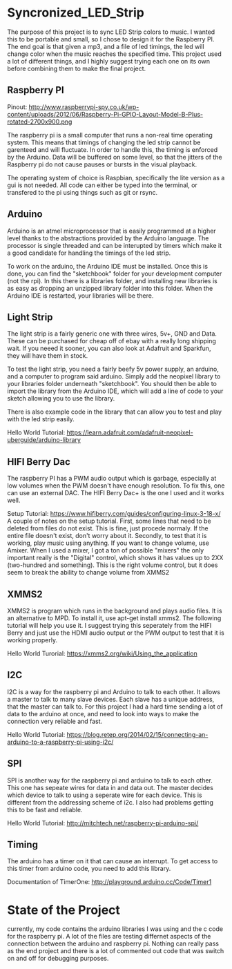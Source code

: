 # Syncronized_LED_Strip
The purpose of this project is to sync LED Strip colors to music. I wanted this to be portable and small, so I chose to design it for the Raspberry PI. The end goal is that given a mp3, and a file of led timings, the led will change color when the music reaches the specified time. This project used a lot of different things, and I highly suggest trying each one on its own before combining them to make the final project.

## Raspberry PI
Pinout:
http://www.raspberrypi-spy.co.uk/wp-content/uploads/2012/06/Raspberry-Pi-GPIO-Layout-Model-B-Plus-rotated-2700x900.png

The raspberry pi is a small computer that runs a non-real time operating system. This means that timings of changing the led strip cannot be garenteed and will fluctuate. In order to handle this, the timing is enforced by the Arduino. Data will be buffered on some level, so that the jitters of the Raspberry pi do not cause pauses or bursts in the visual playback. 

The operating system of choice is Raspbian, specifically the lite version as a gui is not needed. All code can either be typed into the terminal, or transfered to the pi using things such as git or rsync. 

## Arduino

Arduino is an atmel microprocessor that is easily programmed at a higher level thanks to the abstractions provided by the Arduino language. The processor is single threaded and can be interupted by timers which make it a good candidate for handling the timings of the led strip.

To work on the arduino, the Arduino IDE must be installed. Once this is done, you can find the "sketchbook" folder for your development computer (not the rpi). In this there is a libraries folder, and installing new libraries is as easy as dropping an unzipped library folder into this folder. When the Arduino IDE is restarted, your libraries will be there. 

## Light Strip
The light strip is a fairly generic one with three wires, 5v+, GND and Data. These can be purchased for cheap off of ebay with a really long shipping wait. If you neeed it sooner, you can also look at Adafruit and Sparkfun, they will have them in stock.

To test the light strip, you need a fairly beefy 5v power supply, an arduino, and a computer to program said arduino. 
Simply add the neopixel library to your libraries folder underneath "sketchbook". You should then be able to import the library from the Arduino IDE, which will add a line of code to your sketch allowing you to use the library.

There is also example code in the library that can allow you to test and play with the led strip easily.

Hello World Tutorial: https://learn.adafruit.com/adafruit-neopixel-uberguide/arduino-library
## HIFI Berry Dac

The raspberry PI has a PWM audio output which is garbage, especially at low volumes when the PWM doesn't have enough resolution. To fix this, one can use an external DAC. The HIFI Berry Dac+ is the one I used and it works well.

Setup Tutorial: https://www.hifiberry.com/guides/configuring-linux-3-18-x/
A couple of notes on the setup tutorial. First, some lines that need to be deleted from files do not exist. This is fine, just procede normaly. If the entire file doesn't exist, don't worry about it.
Secondly, to test that it is working, play music using anything. If you want to change volume, use Amixer. When I used a mixer, I got a ton of possible "mixers" the only important really is the "Digital" control, which shows it has values up to 2XX (two-hundred and something). This is the right volume control, but it does seem to break the ability to change volume from XMMS2

## XMMS2
XMMS2 is program which runs in the background and plays audio files. It is an alternative to MPD. To install it, use apt-get install xmms2.
The following tutorial will help you use it. I suggest trying this seperately from the HIFI Berry and just use the HDMI audio output or the PWM output to test that it is working properly.

Hello World Turorial: https://xmms2.org/wiki/Using_the_application
## I2C

I2C is a way for the raspberry pi and Arduino to talk to each other. It allows a master to talk to many slave devices. Each slave has a unique address, that the master can talk to.  For this project I had a hard time sending a lot of data to the arduino at once, and need to look into ways to make the connection very reliable and fast. 

Hello World Tutorial: https://blog.retep.org/2014/02/15/connecting-an-arduino-to-a-raspberry-pi-using-i2c/
## SPI

SPI is another way for the raspberry pi and arduino to talk to each other. This one has sepeate wires for data in and data out. The master decides which device to talk to using a seperate wire for each device. This is different from the addressing scheme of i2c. I also had problems getting this to be fast and reliable. 

Hello World Tutorial: http://mitchtech.net/raspberry-pi-arduino-spi/
## Timing

The arduino has a timer on it that can cause an interrupt. To get access to this timer from arduino code, you need to add this library. 

Documentation of TimerOne: http://playground.arduino.cc/Code/Timer1

# State of the Project
currently, my code contains the arduino libraries I was using and the c code for the raspberry pi. A lot of the files are testing differnet aspects of the connection between the arduino and raspberry pi. Nothing can really pass as the end project and there is a lot of commented out code that was switch on and off for debugging purposes.  


